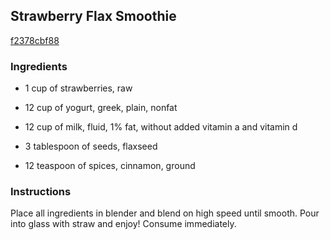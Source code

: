 ## Strawberry Flax Smoothie

[f2378cbf88](http://www.food.com/recipe/strawberry-flax-smoothie-503237)

### Ingredients

 - 1 cup of strawberries, raw

 - 12 cup of yogurt, greek, plain, nonfat

 - 12 cup of milk, fluid, 1% fat, without added vitamin a and vitamin d

 - 3 tablespoon of seeds, flaxseed

 - 12 teaspoon of spices, cinnamon, ground

### Instructions

Place all ingredients in blender and blend on high speed until smooth. Pour into glass with straw and enjoy! Consume immediately.